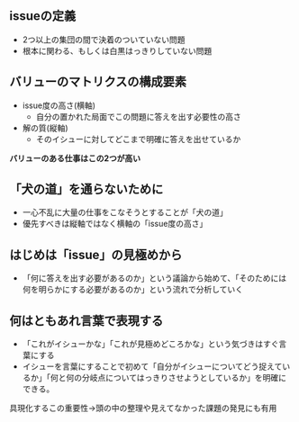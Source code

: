 ## issueの定義
- 2つ以上の集団の間で決着のついていない問題
- 根本に関わる、もしくは白黒はっきりしていない問題

## バリューのマトリクスの構成要素
- issue度の高さ(横軸)
  - 自分の置かれた局面でこの問題に答えを出す必要性の高さ
- 解の質(縦軸)
  - そのイシューに対してどこまで明確に答えを出せているか
 
**バリューのある仕事はこの2つが高い**

## 「犬の道」を通らないために
- 一心不乱に大量の仕事をこなそうとすることが「犬の道」
- 優先すべきは縦軸ではなく横軸の「issue度の高さ」

## はじめは「issue」の見極めから
- 「何に答えを出す必要があるのか」という議論から始めて、「そのためには何を明らかにする必要があるのか」という流れで分析していく

## 何はともあれ言葉で表現する
- 「これがイシューかな」「これが見極めどころかな」という気づきはすぐ言葉にする
- イシューを言葉にすることで初めて「自分がイシューについてどう捉えているか」「何と何の分岐点についてはっきりさせようとしているか」を明確にできる。

具現化するこの重要性→頭の中の整理や見えてなかった課題の発見にも有用
